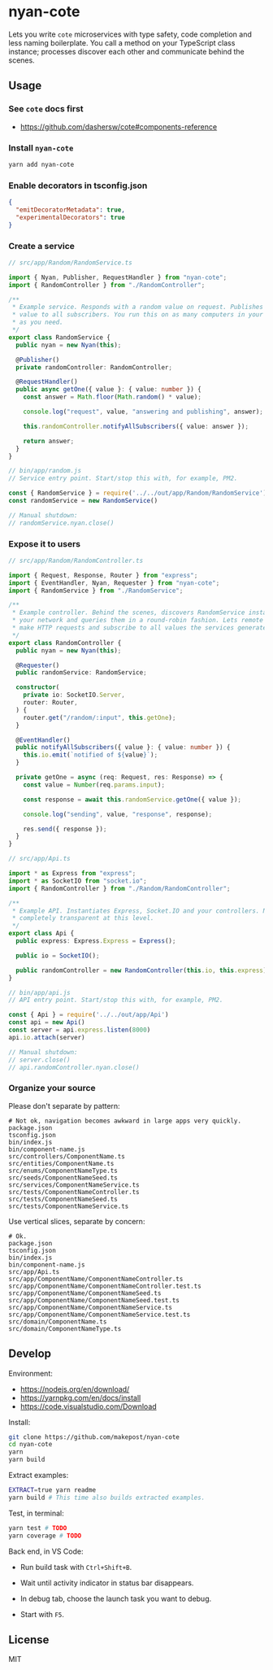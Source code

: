 # nyan-cote

Lets you write `cote` microservices with type safety, code completion and less
naming boilerplate. You call a method on your TypeScript class instance;
processes discover each other and communicate behind the scenes.

## Usage

### See `cote` docs first

- https://github.com/dashersw/cote#components-reference

### Install `nyan-cote`

```bash
yarn add nyan-cote
```

### Enable decorators in tsconfig.json

```json
{
  "emitDecoratorMetadata": true,
  "experimentalDecorators": true
}
```

### Create a service

```typescript
// src/app/Random/RandomService.ts

import { Nyan, Publisher, RequestHandler } from "nyan-cote";
import { RandomController } from "./RandomController";

/**
 * Example service. Responds with a random value on request. Publishes the
 * value to all subscribers. You run this on as many computers in your network
 * as you need.
 */
export class RandomService {
  public nyan = new Nyan(this);

  @Publisher()
  private randomController: RandomController;

  @RequestHandler()
  public async getOne({ value }: { value: number }) {
    const answer = Math.floor(Math.random() * value);

    console.log("request", value, "answering and publishing", answer);

    this.randomController.notifyAllSubscribers({ value: answer });

    return answer;
  }
}
```

```javascript
// bin/app/random.js
// Service entry point. Start/stop this with, for example, PM2.

const { RandomService } = require('../../out/app/Random/RandomService')
const randomService = new RandomService()

// Manual shutdown:
// randomService.nyan.close()
```

### Expose it to users

```typescript
// src/app/Random/RandomController.ts

import { Request, Response, Router } from "express";
import { EventHandler, Nyan, Requester } from "nyan-cote";
import { RandomService } from "./RandomService";

/**
 * Example controller. Behind the scenes, discovers RandomService instances in
 * your network and queries them in a round-robin fashion. Lets remote users
 * make HTTP requests and subscribe to all values the services generate.
 */
export class RandomController {
  public nyan = new Nyan(this);

  @Requester()
  public randomService: RandomService;

  constructor(
    private io: SocketIO.Server,
    router: Router,
  ) {
    router.get("/random/:input", this.getOne);
  }

  @EventHandler()
  public notifyAllSubscribers({ value }: { value: number }) {
    this.io.emit(`notified of ${value}`);
  }

  private getOne = async (req: Request, res: Response) => {
    const value = Number(req.params.input);

    const response = await this.randomService.getOne({ value });

    console.log("sending", value, "response", response);

    res.send({ response });
  }
}
```

```typescript
// src/app/Api.ts

import * as Express from "express";
import * as SocketIO from "socket.io";
import { RandomController } from "./Random/RandomController";

/**
 * Example API. Instantiates Express, Socket.IO and your controllers. Nyan is
 * completely transparent at this level.
 */
export class Api {
  public express: Express.Express = Express();

  public io = SocketIO();

  public randomController = new RandomController(this.io, this.express);
}
```

```javascript
// bin/app/api.js
// API entry point. Start/stop this with, for example, PM2.

const { Api } = require('../../out/app/Api')
const api = new Api()
const server = api.express.listen(8000)
api.io.attach(server)

// Manual shutdown:
// server.close()
// api.randomController.nyan.close()
```

### Organize your source

Please don't separate by pattern:

```
# Not ok, navigation becomes awkward in large apps very quickly.
package.json
tsconfig.json
bin/index.js
bin/component-name.js
src/controllers/ComponentName.ts
src/entities/ComponentName.ts
src/enums/ComponentNameType.ts
src/seeds/ComponentNameSeed.ts
src/services/ComponentNameService.ts
src/tests/ComponentNameController.ts
src/tests/ComponentNameSeed.ts
src/tests/ComponentNameService.ts
```

Use vertical slices, separate by concern:

```
# Ok.
package.json
tsconfig.json
bin/index.js
bin/component-name.js
src/app/Api.ts
src/app/ComponentName/ComponentNameController.ts
src/app/ComponentName/ComponentNameController.test.ts
src/app/ComponentName/ComponentNameSeed.ts
src/app/ComponentName/ComponentNameSeed.test.ts
src/app/ComponentName/ComponentNameService.ts
src/app/ComponentName/ComponentNameService.test.ts
src/domain/ComponentName.ts
src/domain/ComponentNameType.ts
```

## Develop

Environment:

* https://nodejs.org/en/download/
* https://yarnpkg.com/en/docs/install
* https://code.visualstudio.com/Download

Install:

```bash
git clone https://github.com/makepost/nyan-cote
cd nyan-cote
yarn
yarn build
```

Extract examples:

```bash
EXTRACT=true yarn readme
yarn build # This time also builds extracted examples.
```

Test, in terminal:

```bash
yarn test # TODO
yarn coverage # TODO
```

Back end, in VS Code:

* Run build task with `Ctrl+Shift+B`.

* Wait until activity indicator in status bar disappears.

* In debug tab, choose the launch task you want to debug.

* Start with `F5`.

## License

MIT

